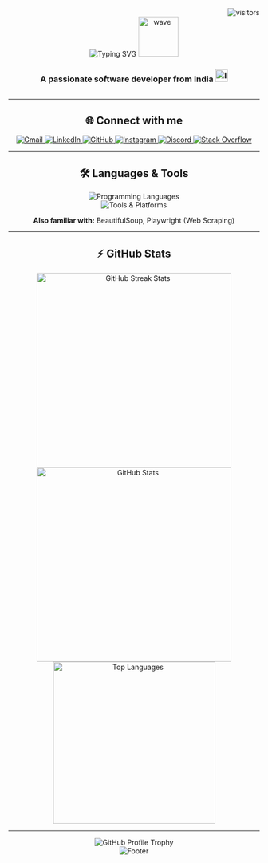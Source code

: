 <!-- Visitor Badge -->
<div align="right">
  <img src="https://visitor-badge.laobi.icu/badge?page_id=RamanKumar00.RamanKumar00" alt="visitors" />
</div>

<!-- Header Section -->
<div align="center">
  <!-- Animated Typing SVG -->
  <img src="https://readme-typing-svg.herokuapp.com/?font=Righteous&size=35&center=true&vCenter=true&width=500&height=70&duration=4000&lines=Hi+There!+👋;+I'm+Raman+Kumar!;" alt="Typing SVG" />
  
  <!-- Profile GIF/Avatar -->
  <img src="https://media.giphy.com/media/hvRJCLFzcasrR4ia7z/giphy.gif" width="80" alt="wave" />
  
  <!-- Location and Flag -->
  <h3 align="center">
    A passionate software developer from India
    <img src="https://upload.wikimedia.org/wikipedia/en/4/41/Flag_of_India.svg" width="25" alt="India Flag" />
  </h3>
</div>

<!-- About Me Section -->
<div align="center">
  <img src="https://readme-typing-svg.demolab.com?font=Fira+Code&pause=1000&color=F7F7F7&center=true&vCenter=true&width=435&lines=🔭+Currently+working+on+Flutter;🌱+Learning+Dart+Python+Flutter;💬+Ask+me+about+C+CPP+HTML+CSS+JavaScript+MySql;⚡+Fun+fact:+Duckworth-Lewis+method+is+an+algorithm!" alt="" />
</div>

---

<!-- Social Links Section -->
<h2 align="center">🌐 Connect with me</h2>
<div align="center">
  <a href="mailto:ramankr7321@gmail.com">
    <img src="https://img.shields.io/badge/Gmail-D14836?style=for-the-badge&logo=gmail&logoColor=white" alt="Gmail" />
  </a>
  <a href="https://www.linkedin.com/in/raman-kumar-b80913282/" target="_blank">
    <img src="https://img.shields.io/badge/LinkedIn-0077B5?style=for-the-badge&logo=linkedin&logoColor=white" alt="LinkedIn" />
  </a>
  <a href="https://github.com/RamanKumar00" target="_blank">
    <img src="https://img.shields.io/badge/GitHub-181717?style=for-the-badge&logo=github&logoColor=white" alt="GitHub" />
  </a>
  <a href="https://www.instagram.com/.ramankumar/" target="_blank">
    <img src="https://img.shields.io/badge/Instagram-E4405F?style=for-the-badge&logo=instagram&logoColor=white" alt="Instagram" />
  </a>
  <a href="https://discord.com/channels/939438404251287582/939438404251287584" target="_blank">
    <img src="https://img.shields.io/badge/Discord-5865F2?style=for-the-badge&logo=discord&logoColor=white" alt="Discord" />
  </a>
  <a href="https://stackoverflow.com/users/28973253/raman-kumar?tab=profile" target="_blank">
    <img src="https://img.shields.io/badge/StackOverflow-F58025?style=for-the-badge&logo=stackoverflow&logoColor=white" alt="Stack Overflow" />
  </a>
</div>

---

<!-- Skills Section -->
<h2 align="center">🛠️ Languages & Tools</h2>
<div align="center">
  <!-- Programming Languages -->
  <img src="https://skillicons.dev/icons?i=c,cpp,dart,flutter,python,html,css,javascript,nodejs" alt="Programming Languages" />
  <br/>
  <!-- Tools & Platforms -->
  <img src="https://skillicons.dev/icons?i=windows,linux,github,vscode,selenium" alt="Tools & Platforms" />
</div>

<div align="center">
  <p><b>Also familiar with:</b> BeautifulSoup, Playwright (Web Scraping)</p>
</div>

---

<!-- GitHub Stats Section -->
<h2 align="center">⚡ GitHub Stats</h2>
<div align="center">
  <!-- GitHub Streak Stats -->
  <img width="390" src="https://github-readme-streak-stats.herokuapp.com?user=RamanKumar00&theme=dark&hide_border=true&date_format=M%20j%5B%2C%20Y%5D" alt="GitHub Streak Stats"/>
  
  <!-- GitHub Stats -->
  <img width="390" src="https://github-readme-stats.vercel.app/api?username=RamanKumar00&show_icons=true&theme=dark&hide_border=true&count_private=true" alt="GitHub Stats" />
  <br/>
  
  <!-- Top Languages -->
  <img width="325" src="https://github-readme-stats.vercel.app/api/top-langs/?username=RamanKumar00&layout=compact&theme=dark&hide_border=true&langs_count=8&exclude_repo=github-readme-stats" alt="Top Languages" />
</div>

---

<!-- Additional Sections -->
<div align="center">
  <!-- GitHub Profile Trophy -->
  <img src="https://github-profile-trophy.vercel.app/?username=RamanKumar00&theme=dark&no-frame=true&no-bg=false&margin-w=4" alt="GitHub Profile Trophy" />
</div>

<!-- Animated Divider -->
<div align="center">
  <img src="https://capsule-render.vercel.app/api?type=waving&color=gradient&height=100&section=footer" alt="Footer" />
</div> 
